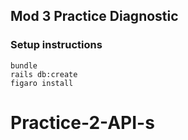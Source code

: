 ## Mod 3 Practice Diagnostic

### Setup instructions
```
bundle
rails db:create
figaro install
```



# Practice-2-API-s
